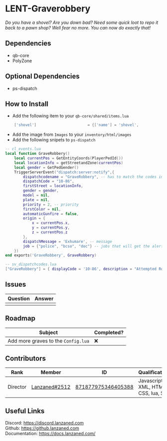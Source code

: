 # LENT-Graverobbery
*Do you have a shovel? Are you down bad? Need some quick loot to repo it back to a pawn shop? Well fear no more. You can now do exactly that!*

## Dependencies
- qb-core
- PolyZone

## Optional Dependencies
- ps-dispatch

## How to Install
- Add the following item to your `qb-core/shared/items.lua`
```lua
	['shovel'] 				 		 = {['name'] = 'shovel', 			    		['label'] = 'Shovel', 					['weight'] = 15000, 	['type'] = 'item', 		['image'] = 'shovel.png', 				['unique'] = false, 	['useable'] = false, 	['shouldClose'] = false,   ['combinable'] = nil,   ['description'] = 'Get Digging!'},
```
- Add the image from `Images` to your `inventory/html/images`
- Add the following snipets to `ps-dispatch`
```lua
-- cl_events.lua
local function GraveRobbery()
    local currentPos = GetEntityCoords(PlayerPedId())
    local locationInfo = getStreetandZone(currentPos)
    local gender = GetPedGender()
    TriggerServerEvent("dispatch:server:notify",{
        dispatchcodename = "GraveRobbery", -- has to match the codes in sv_dispatchcodes.lua so that it generates the right blip
        dispatchCode = "10-86",
        firstStreet = locationInfo,
        gender = gender,
        model = nil,
        plate = nil,
        priority = 2, -- priority
        firstColor = nil,
        automaticGunfire = false,
        origin = {
            x = currentPos.x,
            y = currentPos.y,
            z = currentPos.z
        },
        dispatchMessage = 'Exhumare', -- message
        job = {"police", "bcso", "doc"} -- jobs that will get the alerts
    })
end exports('GraveRobbery', GraveRobbery)

-- sv_dispatchcodes.lua
["GraveRobbery"] = { displayCode = '10-86', description = "Attempted Robbery", radius = 0, recipientList = {'police', 'bcso', 'doc'}, blipSprite = 630, blipColour = 12, blipScale = 1.5, blipLength = 2, sound = "robberysound", offset = "false", blipflash = "false" },
```

## Issues
|  Question |  Answer |
|----       |----     |
|           |         |

## Roadmap
|  Subject |  Completed? |
|----      |----         |
| Add more graves to the `Config.lua` | ❌ |

## Contributors
|  Rank       |  Member       | ID                 | Qualifications                       |
|----         |----           |----                |----                                  |
| Director    | [Lanzaned#2512](https://discordapp.com/users/871877975346405388) | [871877975346405388](https://discordapp.com/users/871877975346405388) | Javascript, XML, HTML, CSS, lua, SQL |

## Useful Links 
Discord: https://discord.lanzaned.com<br>
Github: https://github.lanzaned.com<br>
Documentation: https://docs.lanzaned.com/
